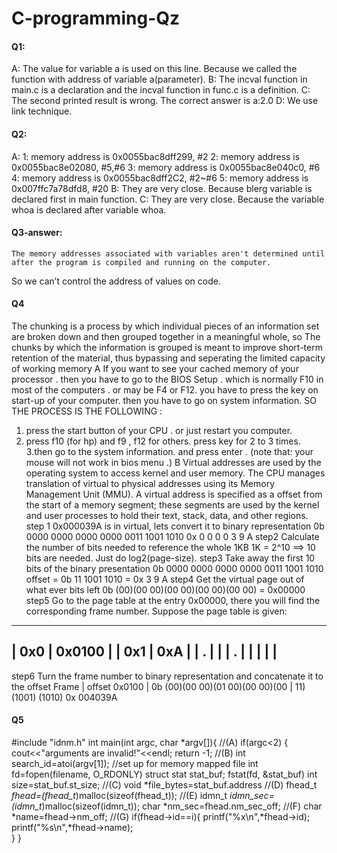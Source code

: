 # C-programming-Qz

#### Q1:
A: The value for variable a is used on this line. Because we called the function with address of variable 	a(parameter).
B: The incval function in main.c is a declaration and the incval function in func.c is a definition.
C: The second printed result is wrong.
	The correct answer is a:2.0
D: We use link technique.

#### Q2:
A:
	1: memory address is 0x0055bac8dff299, #2
	2: memory address is 0x0055bac8e02080, #5,#6
	3: memory address is 0x0055bac8e040c0, #6
	4: memory address is 0x0055bac8dff2C2, #2~#6
	5: memory address is 0x007ffc7a78dfd8, #20
B:	They are very close. Because blerg variable is declared first in main function.
C:	They are very close. Because the variable whoa is declared after variable whoa.

#### Q3-answer:
	The memory addresses associated with variables aren't determined until after the program is compiled and running on the computer.
So we can’t control the address of values on code.

#### Q4
The chunking is a process by which individual pieces of an information set are broken down and then grouped together in a meaningful whole, so The chunks by which the information is grouped is meant to improve short-term retention of the material, thus bypassing and seperating  the limited capacity of working memory
A
If you want to see your cached memory of your processor . then you have to go to the BIOS Setup . which is normally F10 in most of the computers . or may be F4 or F12.
you have to press the key on start-up of your computer. then you have to go on system information.
SO THE PROCESS IS THE FOLLOWING :
1. press the start button of your CPU . or just restart you computer.
2. press f10 (for hp) and f9 , f12 for others. press key for 2 to 3 times.
3.then go to the system information. and press enter . (note that: your mouse will not work in bios menu .)
B
Virtual addresses are used by the operating system to access kernel and user memory. The CPU manages translation of virtual to physical addresses using its Memory Management Unit (MMU). A virtual address is specified as a offset from the start of a memory segment; these segments are used by the kernel and user processes to hold their text, stack, data, and other regions.
step 1
0x000039A is in virtual, lets convert it to binary representation
0b 0000 0000 0000 0000 0011 1001 1010
0x   0    0    0    0    3    9    A
step2
Calculate the number of bits needed to reference the whole 1KB
1K = 2^10
==> 10 bits are needed. Just do log2(page-size).
step3
Take away the first 10 bits of the binary presentation
0b 0000 0000 0000 0000 0011 1001 1010
offset = 0b 11 1001 1010
       = 0x  3   9    A 
step4 
Get the virtual page out of what ever bits left
0b (00)(00 00)(00 00)(00 00)(00 00)
=  0x00000
step5 
Go to the page table at the entry 0x00000, there you will find the corresponding frame number.
Suppose the page table is given: 
________________
| 0x0 | 0x0100 |
| 0x1 | 0xA    |
|  .  |        |
|  .  |        |
|     |        |
----------------
step6
Turn the frame number to binary representation and concatenate it to the offset
Frame                           |      offset
0x0100                          |
0b (00)(00 00)(01 00)(00 00)(00 | 11) (1001) (1010)
0x 004039A


#### Q5
#include "idnm.h"
int main(int argc,  char *argv[]){
	//(A)
	if(argc<2) {
		cout<<"arguments are invalid!"<<endl;
		return -1;
	//(B)
	int search_id=atoi(argv[1]);
	//set up for memory mapped file
	int fd=fopen(filename, O_RDONLY)
	struct stat stat_buf;
	fstat(fd, &stat_buf)
	int size=stat_buf.st_size;
	//(C)
	void *file_bytes=stat_buf.address
	//(D)
	fhead_t *fhead=(fhead_t*)malloc(sizeof(fhead_t));
	//(E)
	idmn_t *idmn_sec=(idmn_t*)malloc(sizeof(idmn_t));
	char *nm_sec=fhead.nm_sec_off;
	//(F)
	char *name=fhead->nm_off;
	//(G)
	if(fhead->id==i){
		 printf("%x\n",*fhead->id);
		 printf("%s\n",*fhead->name);	
	}
}
